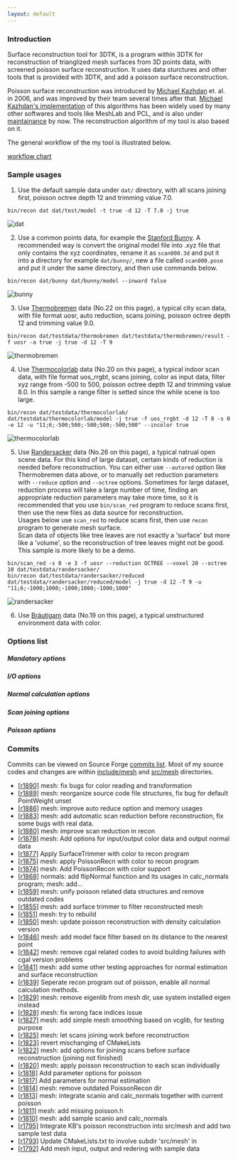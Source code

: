 ```yaml
---
layout: default
---
```

### Introduction

Surface reconstruction tool for 3DTK, is a program within 3DTK for reconstruction of trianglized mesh surfaces from 3D points data, with screened poisson surface reconstruction. It uses data sturctures and other tools that is provided with 3DTK, and add a poisson surface reconstruction.

Poisson surface reconstruction was introduced by [Michael Kazhdan](http://www.cs.jhu.edu/~misha/) et. al. in 2006, and was improved by their team several times after that. [Michael Kazhdan's implementation](http://www.cs.jhu.edu/~misha/Code/PoissonRecon/Version10.02/) of this algorithms has been widely used by many other softwares and tools like MeshLab and PCL, and is also under [maintainance](https://github.com/mkazhdan/PoissonRecon) by now. The reconstruction algorithm of my tool is also based on it.

The general workflow of the my tool is illustrated below.

[workflow chart](imgs/workflow.png)


### Sample usages

1. Use the default sample data under `dat/` directory, with all scans joining first, poisson octree depth 12 and trimming value 7.0.
```shell
bin/recon dat dat/test/model -t true -d 12 -T 7.0 -j true
```
![dat](imgs/model_all_trimmed.png)

2. Use a common points data, for example the [Stanford Bunny](http://graphics.stanford.edu/data/3Dscanrep/#bunny). A recommended way is convert the original model file into .xyz file that only contains the xyz coordinates, rename it as `scan000.3d` and put it into a directory for example `dat/bunny/`, new a file called `scan000.pose` and put it under the same directory, and then use commands below.
```shell
bin/recon dat/bunny dat/bunny/model --inward false
```
![bunny](imgs/bunny.png)

3. Use [Thermobremen](http://kos.informatik.uni-osnabrueck.de/3Dscans/) data (No.22 on this page), a typical city scan data, with file format uosr, auto reduction, scans joining, poisson octree depth 12 and trimming value 9.0.
```shell
bin/recon dat/testdata/thermobremen dat/testdata/thermobremen/result -f uosr -a true -j true -d 12 -T 9
```
![thermobremen](imgs/thermobremen.png)

4. Use [Thermocolorlab](http://kos.informatik.uni-osnabrueck.de/3Dscans/) data (No.20 on this page), a typical indoor scan data, with file format uos_rrgbt, scans joining, color as input data, filter xyz range from -500 to 500, poisson octree depth 12 and trimming value 8.0. In this sample a range filter is setted since the while scene is too large.
```shell
bin/recon dat/testdata/thermocolorlab/ dat/testdata/thermocolorlab/model -j true -f uos_rrgbt -d 12 -T 8 -s 0 -e 12 -u "11;6;-500;500;-500;500;-500;500" --incolor true
```
![thermocolorlab](imgs/thermocolorlab.png)

5. Use [Randersacker](http://kos.informatik.uni-osnabrueck.de/3Dscans/) data (No.26 on this page), a typical natrual open scene data. For this kind of large dataset, certain kinds of reduction is needed before reconstruction. You can either use `--autored` option like Thermobremen data above, or to manually set reduction parameters with `--reduce` option and `--octree` options. Sometimes for large dataset, reduction process will take a large number of time, finding an appropriate reduction parameters may take more time, so it is recommended that you use `bin/scan_red` program to reduce scans first, then use the new files as data source for reconstruction. <br> 
Usages below use `scan_red` to reduce scans first, then use `recon` program to generate mesh surface. <br>
Scan data of objects like tree leaves are not exactly a 'surface' but more like a 'volume', so the reconstruction of tree leaves might not be good. This sample is more likely to be a demo.
```shell
bin/scan_red -s 0 -e 3 -f uosr --reduction OCTREE --voxel 20 --octree 10 dat/testdata/randersacker/
bin/recon dat/testdata/randersacker/reduced dat/testdata/randersacker/reduced/model -j true -d 12 -T 9 -u "11;6;-1000;1000;-1000;1000;-1000;1000"
```
![randersacker](imgs/randersacker.png)

6. Use [Bräutigam](http://kos.informatik.uni-osnabrueck.de/3Dscans/) data (No.19 on this page), a typical unstructured environment data with color.

### Options list
##### Mandatory options
##### I/O options
##### Normal calculation options
##### Scan joining options
##### Poisson options

### Commits
Commits can be viewed on Source Forge [commits list]((https://sourceforge.net/p/slam6d/code/commit_browser)). Most of my source codes and changes are within [include/mesh](https://sourceforge.net/p/slam6d/code/HEAD/tree/trunk/include/mesh/) and [src/mesh](https://sourceforge.net/p/slam6d/code/HEAD/tree/trunk/src/mesh/) directories.
- [[r1890]](https://sourceforge.net/p/slam6d/code/1890) mesh: fix bugs for color reading and transformation
- [[r1889]](https://sourceforge.net/p/slam6d/code/1889) mesh: reorganize source code file structures, fix bug for default PointWeight unset
- [[r1886]](https://sourceforge.net/p/slam6d/code/1886) mesh: improve auto reduce option and memory usages
- [[r1883]](https://sourceforge.net/p/slam6d/code/1883) mesh: add automatic scan reduction before reconstruction, fix some bugs with real data.
- [[r1880]](https://sourceforge.net/p/slam6d/code/1880) mesh: improve scan reduction in recon
- [[r1878]](https://sourceforge.net/p/slam6d/code/1878) mesh: Add options for input/output color data and output normal data
- [[r1877]](https://sourceforge.net/p/slam6d/code/1877) Apply SurfaceTrimmer with color to recon program
- [[r1875]](https://sourceforge.net/p/slam6d/code/1875) mesh: apply PoissonRecn with color to recon program
- [[r1874]](https://sourceforge.net/p/slam6d/code/1874) mesh: Add PoissonRecon with color support
- [[r1868]](https://sourceforge.net/p/slam6d/code/1868) normals: add flipNormal function and its usages in calc_normals program; mesh: add...
- [[r1859]](https://sourceforge.net/p/slam6d/code/1859) mesh: unify poisson related data structures and remove outdated codes
- [[r1855]](https://sourceforge.net/p/slam6d/code/1855) mesh: add surface trimmer to filter reconstructed mesh
- [[r1851]](https://sourceforge.net/p/slam6d/code/1851) mesh: try to rebuild
- [[r1850]](https://sourceforge.net/p/slam6d/code/1850) mesh: update poisson reconstruction with density calculation version
- [[r1846]](https://sourceforge.net/p/slam6d/code/1846) mesh: add model face filter based on its distance to the nearest point
- [[r1842]](https://sourceforge.net/p/slam6d/code/1842) mesh: remove cgal related codes to avoid building failures with cgal version problems
- [[r1841]](https://sourceforge.net/p/slam6d/code/1841) mesh: add some other testing approaches for normal estimation and surface reconstruction
- [[r1839]](https://sourceforge.net/p/slam6d/code/1839) Seperate recon program out of poisson, enable all normal calculation methods.
- [[r1829]](https://sourceforge.net/p/slam6d/code/1829) mesh: remove eigenlib from mesh dir, use system installed eigen instead
- [[r1828]](https://sourceforge.net/p/slam6d/code/1828) mesh: fix wrong face indices issue
- [[r1827]](https://sourceforge.net/p/slam6d/code/1827) mesh: add simple mesh smoothing based on vcglib, for testing purpose
- [[r1825]](https://sourceforge.net/p/slam6d/code/1825) mesh: let scans joining work before reconstruction
- [[r1823]](https://sourceforge.net/p/slam6d/code/1823) revert mischanging of CMakeLists
- [[r1822]](https://sourceforge.net/p/slam6d/code/1822) mesh: add options for joining scans before surface reconstruction (joining not finished)
- [[r1820]](https://sourceforge.net/p/slam6d/code/1820) mesh: apply poisson reconstruction to each scan individually
- [[r1818]](https://sourceforge.net/p/slam6d/code/1818) Add parameter options for poisson
- [[r1817]](https://sourceforge.net/p/slam6d/code/1817) Add parameters for normal estimation
- [[r1814]](https://sourceforge.net/p/slam6d/code/1814) mesh: remove outdated PoissonRecon dir
- [[r1813]](https://sourceforge.net/p/slam6d/code/1813) mesh: integrate scanio and calc_normals together with current poisson
- [[r1811]](https://sourceforge.net/p/slam6d/code/1811) mesh: add missing poisson.h
- [[r1810]](https://sourceforge.net/p/slam6d/code/1810) mesh: add sample scanio and calc_normals
- [[r1795]](https://sourceforge.net/p/slam6d/code/1795) Integrate KB's poisson reconstruction into src/mesh and add two sample test data
- [[r1793]](https://sourceforge.net/p/slam6d/code/1793) Update CMakeLists.txt to involve subdir 'src/mesh' in
- [[r1792]](https://sourceforge.net/p/slam6d/code/1792) Add mesh input, output and redering with sample data

